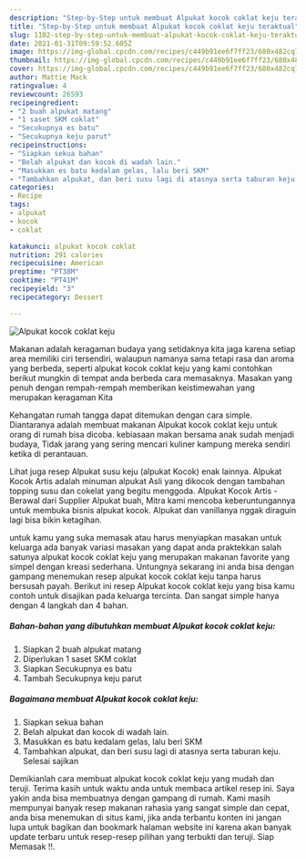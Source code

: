 ```yaml
---
description: "Step-by-Step untuk membuat Alpukat kocok coklat keju teraktual"
title: "Step-by-Step untuk membuat Alpukat kocok coklat keju teraktual"
slug: 1102-step-by-step-untuk-membuat-alpukat-kocok-coklat-keju-teraktual
date: 2021-01-31T09:59:52.605Z
image: https://img-global.cpcdn.com/recipes/c449b91ee6f7ff23/680x482cq70/alpukat-kocok-coklat-keju-foto-resep-utama.jpg
thumbnail: https://img-global.cpcdn.com/recipes/c449b91ee6f7ff23/680x482cq70/alpukat-kocok-coklat-keju-foto-resep-utama.jpg
cover: https://img-global.cpcdn.com/recipes/c449b91ee6f7ff23/680x482cq70/alpukat-kocok-coklat-keju-foto-resep-utama.jpg
author: Mattie Mack
ratingvalue: 4
reviewcount: 26593
recipeingredient:
- "2 buah alpukat matang"
- "1 saset SKM coklat"
- "Secukupnya es batu"
- "Secukupnya keju parut"
recipeinstructions:
- "Siapkan sekua bahan"
- "Belah alpukat dan kocok di wadah lain."
- "Masukkan es batu kedalam gelas, lalu beri SKM"
- "Tambahkan alpukat, dan beri susu lagi di atasnya serta taburan keju. Selesai sajikan"
categories:
- Recipe
tags:
- alpukat
- kocok
- coklat

katakunci: alpukat kocok coklat 
nutrition: 291 calories
recipecuisine: American
preptime: "PT38M"
cooktime: "PT41M"
recipeyield: "3"
recipecategory: Dessert

---
```



![Alpukat kocok coklat keju](https://img-global.cpcdn.com/recipes/c449b91ee6f7ff23/680x482cq70/alpukat-kocok-coklat-keju-foto-resep-utama.jpg)

Makanan adalah keragaman budaya yang setidaknya kita jaga karena setiap area memiliki ciri tersendiri, walaupun namanya sama tetapi rasa dan aroma yang berbeda, seperti alpukat kocok coklat keju yang kami contohkan berikut mungkin di tempat anda berbeda cara memasaknya. Masakan yang penuh dengan rempah-rempah memberikan keistimewahan yang merupakan keragaman Kita

Kehangatan rumah tangga dapat ditemukan dengan cara simple. Diantaranya adalah membuat makanan Alpukat kocok coklat keju untuk orang di rumah bisa dicoba. kebiasaan makan bersama anak sudah menjadi budaya, Tidak jarang yang sering mencari kuliner kampung mereka sendiri ketika di perantauan.

Lihat juga resep Alpukat susu keju (alpukat Kocok) enak lainnya. Alpukat Kocok Artis adalah minuman alpukat Asli yang dikocok dengan tambahan topping susu dan cokelat yang begitu menggoda. Alpukat Kocok Artis - Berawal dari Supplier Alpukat buah, Mitra kami mencoba keberuntungannya untuk membuka bisnis alpukat kocok. Alpukat dan vanillanya nggak diraguin lagi bisa bikin ketagihan.

untuk kamu yang suka memasak atau harus menyiapkan masakan untuk keluarga ada banyak variasi masakan yang dapat anda praktekkan salah satunya alpukat kocok coklat keju yang merupakan makanan favorite yang simpel dengan kreasi sederhana. Untungnya sekarang ini anda bisa dengan gampang menemukan resep alpukat kocok coklat keju tanpa harus bersusah payah.
Berikut ini resep Alpukat kocok coklat keju yang bisa kamu contoh untuk disajikan pada keluarga tercinta. Dan sangat simple hanya dengan 4 langkah dan 4 bahan.


<!--inarticleads1-->

##### Bahan-bahan yang dibutuhkan membuat Alpukat kocok coklat keju:

1. Siapkan 2 buah alpukat matang
1. Diperlukan 1 saset SKM coklat
1. Siapkan Secukupnya es batu
1. Tambah Secukupnya keju parut




<!--inarticleads2-->

##### Bagaimana membuat  Alpukat kocok coklat keju:

1. Siapkan sekua bahan
1. Belah alpukat dan kocok di wadah lain.
1. Masukkan es batu kedalam gelas, lalu beri SKM
1. Tambahkan alpukat, dan beri susu lagi di atasnya serta taburan keju. Selesai sajikan




Demikianlah cara membuat alpukat kocok coklat keju yang mudah dan teruji. Terima kasih untuk waktu anda untuk membaca artikel resep ini. Saya yakin anda bisa membuatnya dengan gampang di rumah. Kami masih mempunyai banyak resep makanan rahasia yang sangat simple dan cepat, anda bisa menemukan di situs kami, jika anda terbantu konten ini jangan lupa untuk bagikan dan bookmark halaman website ini karena akan banyak update terbaru untuk resep-resep pilihan yang terbukti dan teruji. Siap Memasak !!. 
